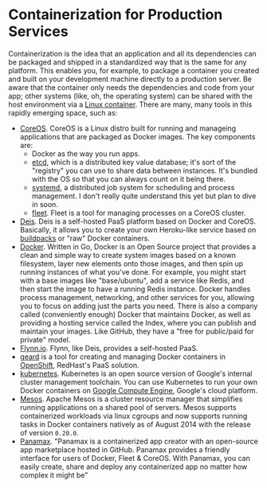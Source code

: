 # Containerization for Production Services

<span class="drop fa fa-th-large fa-5x pull-left fa-border"></span>

Containerization is the idea that an application and all its dependencies can be packaged and shipped in a standardized way that is the same for any platform.  This enables you, for example, to package a container you created and built on your development machine directly to a production server.  Be aware that the container only needs the dependencies and code from your app; other systems (like, oh, the operating system) can be shared with the host environment via a [Linux container](https://linuxcontainers.org/).  There are many, many tools in this rapidly emerging space, such as:


* [CoreOS](https://coreos.com/).  CoreOS is a Linux distro built for running and manageing applications that are packaged as Docker images.  The key components are:
   * Docker as the way you run apps.
   * [etcd](https://github.com/coreos/etcd), which is a distributed key value database; it's sort of the "registry" you can use to share data between instances.  It's bundled with the OS so that you can always count on it being there.
   * [systemd](http://coreos.com/using-coreos/systemd/), a distributed job system for scheduling and process management.  I don't really quite understand this yet but plan to dive in soon.
   * [fleet](http://coreos.com/docs/launching-containers/launching/launching-containers-fleet/).  Fleet is a tool for managing processes on a CoreOS cluster.
* [Deis](http://deis.io/).  Deis is a self-hosted PaaS platform based on Docker and CoreOS.  Basically, it allows you to create your own Heroku-like service based on [buildpacks](https://devcenter.heroku.com/articles/buildpacks) or "raw" Docker containers.
* [Docker](http://www.docker.com).  Written in Go, Docker is an Open Source project that provides a clean and simple way to create system images based on a known filesystem, layer new elements onto those images, and then spin up running instances of what you've done.  For example, you might start with a base images like "base/ubuntu", add a service like Redis, and then start the image to have a running Redis instance.  Docker handles process management, networking, and other services for you, allowing you to focus on adding just the parts you need.  There is also a company called (conveniently enough) Docker that maintains Docker, as well as providing a hosting service called the Index, where you can publish and maintain your images.  Like GitHub, they have a "free for public/paid for private" model.
* [Flynn.io](https://flynn.io/).  Flynn, like Deis, provides a self-hosted PaaS.  
* [geard](http://openshift.github.io/geard/) is a tool for creating and managing Docker containers in [OpenShift](https://openshift.github.io/), RedHast's PaaS solution.
* [kubernetes](https://github.com/GoogleCloudPlatform/kubernetes).  Kubernetes is an open source version of Google's internal cluster management toolchain.  You can use Kubernetes to run your own Docker containers on [Google Compute Engine](https://cloud.google.com/products/compute-engine/), Google's cloud platform.
* [Mesos](http://mesos.apache.org). Apache Mesos is a cluster resource manager that simplifies running applications on a shared pool of servers.  Mesos supports containerized workloads via linux cgroups and now supports running tasks in Docker containers natively as of August 2014 with the release of version `0.20.0`.
* [Panamax](http://panamax.io/).  "Panamax is a containerized app creator with an open-source app marketplace hosted in GitHub. Panamax provides a friendly interface for users of Docker, Fleet & CoreOS. With Panamax, you can easily create, share and deploy any containerized app no matter how complex it might be"
